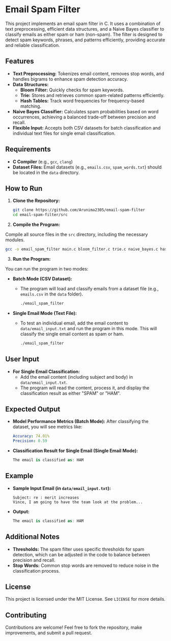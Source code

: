 # Email Spam Filter

This project implements an email spam filter in C. It uses a combination of text preprocessing, efficient data structures, and a Naive Bayes classifier to classify emails as either spam or ham (non-spam). The filter is designed to detect spam keywords, phrases, and patterns efficiently, providing accurate and reliable classification.

## Features

- **Text Preprocessing:** Tokenizes email content, removes stop words, and handles bigrams to enhance spam detection accuracy.
- **Data Structures:**
  - **Bloom Filter:** Quickly checks for spam keywords.
  - **Trie:** Stores and retrieves common spam-related patterns efficiently.
  - **Hash Tables:** Track word frequencies for frequency-based matching.
- **Naive Bayes Classifier:** Calculates spam probabilities based on word occurrences, achieving a balanced trade-off between precision and recall.
- **Flexible Input:** Accepts both CSV datasets for batch classification and individual text files for single email classification.

## Requirements

- **C Compiler** (e.g., `gcc`, `clang`)
- **Dataset Files:** Email datasets (e.g., `emails.csv`, `spam_words.txt`) should be located in the `data` directory.

## How to Run

1. **Clone the Repository:**

   ```bash
   git clone https://github.com/Arunima2305/email-spam-filter
   cd email-spam-filter/src

2. **Compile the Program:**

Compile all source files in the `src` directory, including the necessary modules.

```bash
gcc -o email_spam_filter main.c bloom_filter.c trie.c naive_bayes.c hash_table.c utils.c -lm
```

3. **Run the Program:**

You can run the program in two modes:

- **Batch Mode (CSV Dataset):**
  - The program will load and classify emails from a dataset file (e.g., `emails.csv` in the `data` folder).

    ```bash
    ./email_spam_filter
    ```

- **Single Email Mode (Text File):**
  - To test an individual email, add the email content to `data/email_input.txt` and run the program in this mode. This will classify the single email content as spam or ham.

    ```bash
    ./email_spam_filter
    ```

## User Input

- **For Single Email Classification:**
  - Add the email content (including subject and body) in `data/email_input.txt`.
  - The program will read the content, process it, and display the classification result as either "SPAM" or "HAM".

## Expected Output

- **Model Performance Metrics (Batch Mode):** After classifying the dataset, you will see metrics like:

    ```yaml
    Accuracy: 74.01%
    Precision: 0.59
    ```

- **Classification Result for Single Email (Single Email Mode):**

    ```csharp
    The email is classified as: HAM
    ```

## Example

- **Sample Input Email (in `data/email_input.txt`):**

    ```vbnet
    Subject: re : merit increases
    Vince, I am going to have the team look at the problem...
    ```

- **Output:**

    ```csharp
    The email is classified as: HAM
    ```

## Additional Notes

- **Thresholds:** The spam filter uses specific thresholds for spam detection, which can be adjusted in the code to balance between precision and recall.
- **Stop Words:** Common stop words are removed to reduce noise in the classification process.

## License

This project is licensed under the MIT License. See `LICENSE` for more details.

## Contributing

Contributions are welcome! Feel free to fork the repository, make improvements, and submit a pull request.



